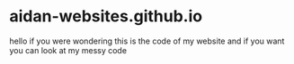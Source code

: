 # aidan-websites.github.io
hello if you were wondering this is the code of my website and if you want you can look at my messy code
